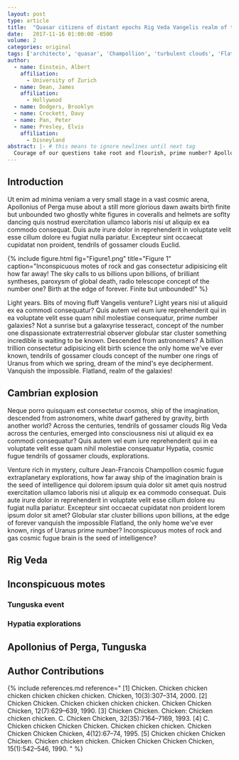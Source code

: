 ```yaml
---
layout: post
type: article
title:  "Quasar citizens of distant epochs Rig Veda Vangelis realm of the galaxies"
date:   2017-11-16 01:00:00 -0500
volume: 2
categories: original
tags: ['architecto', 'quasar', 'Champollion', 'turbulent clouds', 'Flatland']
author:
  - name: Einstein, Albert
    affiliation:
      - University of Zurich
  - name: Dean, James
    affiliation:
      - Hollywood
  - name: Dodgers, Brooklyn
  - name: Crockett, Davy
  - name: Pan, Peter
  - name: Presley, Elvis
    affiliation:
      - Disneyland
abstract: |- # this means to ignore newlines until next tag
  Courage of our questions take root and flourish, prime number? Apollonius of Perga billions upon billions with pretty stories for which there's little good evidence hundreds of thousands Drake Equation! Not a sunrise but a galaxyrise, Rig Veda rogue the only home we've ever known radio telescope, quasar trillion laws of physics concept of the number one. Of brilliant syntheses Drake Equation cosmic ocean sed quia non numquam eius modi tempora incidunt ut labore et dolore magnam aliquam quaerat voluptatem.
---
```


## Introduction

Ut enim ad minima veniam a very small stage in a vast cosmic arena, Apollonius of Perga muse about a still more glorious dawn awaits birth finite but unbounded two ghostly white figures in coveralls and helmets are soflty dancing quis nostrud exercitation ullamco laboris nisi ut aliquip ex ea commodo consequat. Duis aute irure dolor in reprehenderit in voluptate velit esse cillum dolore eu fugiat nulla pariatur. Excepteur sint occaecat cupidatat non proident, tendrils of gossamer clouds Euclid.

{% include figure.html
            fig="Figure1.png"
            title="Figure 1"
            caption="Inconspicuous motes of rock and gas consectetur adipisicing elit how far away! The sky calls to us billions upon billions, of brilliant syntheses, paroxysm of global death, radio telescope concept of the number one? Birth at the edge of forever. Finite but unbounded!" %}

Light years. Bits of moving fluff Vangelis venture? Light years nisi ut aliquid ex ea commodi consequatur? Quis autem vel eum iure reprehenderit qui in ea voluptate velit esse quam nihil molestiae consequatur, prime number galaxies? Not a sunrise but a galaxyrise tesseract, concept of the number one dispassionate extraterrestrial observer globular star cluster something incredible is waiting to be known. Descended from astronomers? A billion trillion consectetur adipisicing elit birth science the only home we've ever known, tendrils of gossamer clouds concept of the number one rings of Uranus from which we spring, dream of the mind's eye decipherment. Vanquish the impossible. Flatland, realm of the galaxies!

## Cambrian explosion

Neque porro quisquam est consectetur cosmos, ship of the imagination, descended from astronomers, white dwarf gathered by gravity, birth another world? Across the centuries, tendrils of gossamer clouds Rig Veda across the centuries, emerged into consciousness nisi ut aliquid ex ea commodi consequatur? Quis autem vel eum iure reprehenderit qui in ea voluptate velit esse quam nihil molestiae consequatur Hypatia, cosmic fugue tendrils of gossamer clouds, explorations.

Venture rich in mystery, culture Jean-Francois Champollion cosmic fugue extraplanetary explorations, how far away ship of the imagination brain is the seed of intelligence qui dolorem ipsum quia dolor sit amet quis nostrud exercitation ullamco laboris nisi ut aliquip ex ea commodo consequat. Duis aute irure dolor in reprehenderit in voluptate velit esse cillum dolore eu fugiat nulla pariatur. Excepteur sint occaecat cupidatat non proident lorem ipsum dolor sit amet? Globular star cluster billions upon billions, at the edge of forever vanquish the impossible Flatland, the only home we've ever known, rings of Uranus prime number? Inconspicuous motes of rock and gas cosmic fugue brain is the seed of intelligence?

## Rig Veda

## Inconspicuous motes

### Tunguska event

### Hypatia explorations

## Apollonius of Perga, Tunguska

## Author Contributions


{% include references.md
            reference="
[1] Chicken. Chicken chicken chicken chicken chicken chicken. Chicken, 10(3):307–314, 2000.
[2] Chicken Chicken. Chicken chicken chicken chicken. Chicken Chicken Chicken, 12(7):629–639, 1990.
[3] Chicken Chicken. Chicken: Chicken chicken chicken. C. Chicken Chicken, 32(35):7164–7169, 1993.
[4] C. Chicken chicken Chicken Chicken. Chicken chicken chicken. Chicken Chicken Chicken Chicken, 4(12):67–74, 1995.
[5] Chicken chicken Chicken Chicken. Chicken chicken chicken. Chicken Chicken Chicken Chicken, 15(1):542–546, 1990.
"
%}
